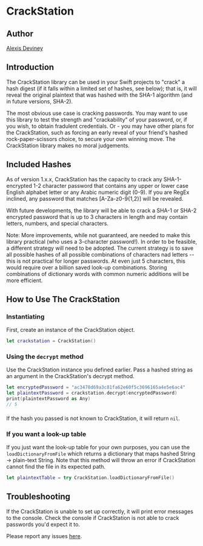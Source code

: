 # CrackStation

## Author
[Alexis Deviney](https://github.com/adeviney)

## Introduction
The CrackStation library can be used in your Swift projects to "crack" a hash digest (if it falls within a limited set of hashes, see below); that is, it will reveal the original plaintext that was hashed with the SHA-1 algorithm (and in future versions, SHA-2). 

The most obvious use case is cracking passwords. You may want to use this library to test the strength and "crackability" of your password, or, if you wish, to obtain fradulent credentials. Or - you may have other plans for the CrackStation, such as forcing an early reveal of your friend's hashed rock-paper-scissors choice, to secure your own winning move. The CrackStation library makes no moral judgements.

## Included Hashes
As of version 1.x.x, CrackStation has the capacity to crack any SHA-1-encrypted 1-2 character password that contains any upper or lower case English alphabet letter or any Arabic numeric digit (0-9). If you are RegEx inclined, any password that matches [A-Za-z0-9{1,2}] will be revealed.

With future developments, the library will be able to crack a SHA-1 or SHA-2 encrypted password that is up to 3 characters in length and may contain letters, numbers, and special characters. 

Note: More improvements, while not guaranteed, are needed to make this library practical (who uses a 3-character password!). In order to be feasible, a different strategy will need to be adopted. The current strategy is to save all possible hashes of all possible combinations of characters nad letters -- this is not practical for longer passwords. At even just 5 characters, this would require over a billion saved look-up combinations. Storing combinations of dictionary words with common numeric additions will be more efficient.

## How to Use The CrackStation

### Instantiating
First, create an instance of the CrackStation object.

``` Swift
let crackstation = CrackStation()
```

### Using the `decrypt` method
Use the CrackStation instance you defined earlier. Pass a hashed string as an argument in the CrackStation's decrypt method.

``` Swift
let encryptedPassword = "ac3478d69a3c81fa62e60f5c3696165a4e5e6ac4"
let plaintextPassword = crackstation.decrypt(encryptedPassword)
print(plaintextPassword as Any)
// 5
```

#### 
If the hash you passed is not known to CrackStation, it will return `nil`.

### If you want a look-up table
If you just want the look-up table for your own purposes, you can use the `loadDictionaryFromFile` which returns a dictionary that maps hashed String -> plain-text String. Note that this method will throw an error if CrackStation cannot find the file in its expected path.

``` Swift
let plaintextTable = try CrackStation.loadDictionaryFromFile()
```

## Troubleshooting
If the CrackStation is unable to set up correctly, it will print error messages to the console. Check the console if CrackStation is not able to crack passwords you'd expect it to. 

Please report any issues [here](https://github.com/adeviney/Fall22-CS561-CrackStation/issues).
